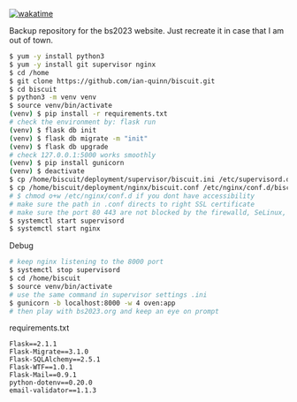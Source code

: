 [![wakatime](https://wakatime.com/badge/user/b04d35f7-79c6-4b67-9dd8-73bd60f22c2f/project/014e5d44-6447-447b-a840-532c1566a863.svg)](https://wakatime.com/badge/user/b04d35f7-79c6-4b67-9dd8-73bd60f22c2f/project/014e5d44-6447-447b-a840-532c1566a863)

Backup repository for the bs2023 website. Just recreate it in case that I am out of town.

```bash
$ yum -y install python3
$ yum -y install git supervisor nginx
$ cd /home
$ git clone https://github.com/ian-quinn/biscuit.git
$ cd biscuit
$ python3 -m venv venv
$ source venv/bin/activate
(venv) $ pip install -r requirements.txt
# check the environment by: flask run
(venv) $ flask db init
(venv) $ flask db migrate -m "init"
(venv) $ flask db upgrade
# check 127.0.0.1:5000 works smoothly
(venv) $ pip install gunicorn
(venv) $ deactivate
$ cp /home/biscuit/deployment/supervisor/biscuit.ini /etc/supervisord.d/biscuit.ini
$ cp /home/biscuit/deployment/nginx/biscuit.conf /etc/nginx/conf.d/biscuit.conf
# $ chmod o+w /etc/nginx/conf.d if you dont have accessibility
# make sure the path in .conf directs to right SSL certificate
# make sure the port 80 443 are not blocked by the firewalld, SeLinux, or your server provider
$ systemctl start supervisord
$ systemctl start nginx
```

Debug 
```bash
# keep nginx listening to the 8000 port
$ systemctl stop supervisord
$ cd /home/biscuit
$ source venv/bin/activate
# use the same command in supervisor settings .ini
$ gunicorn -b localhost:8000 -w 4 oven:app
# then play with bs2023.org and keep an eye on prompt
```


requirements.txt
```
Flask==2.1.1
Flask-Migrate==3.1.0
Flask-SQLAlchemy==2.5.1
Flask-WTF==1.0.1
Flask-Mail==0.9.1
python-dotenv==0.20.0
email-validator==1.1.3
```